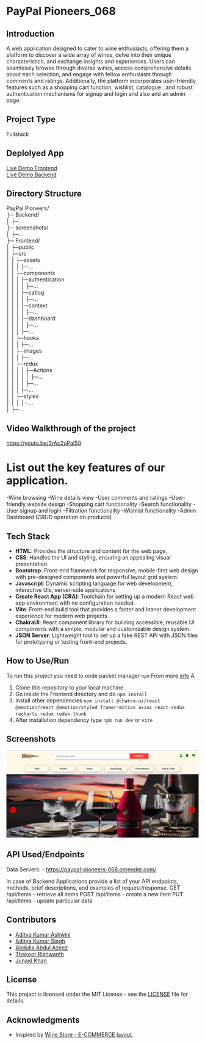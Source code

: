 # PayPal Pioneers_068

## Introduction
 A web application designed to cater to wine enthusiasts, offering them a platform to discover a wide array of wines, delve into their unique characteristics, and exchange insights and experiences. Users can seamlessly browse through diverse wines, access comprehensive details about each selection, and engage with fellow enthusiasts through comments and ratings. Additionally, the platform incorporates user-friendly features such as a shopping cart function, wishlist, catalogue , and robust authentication mechanisms for signup and login and also and an admin page.

## Project Type
Fullstack

## Deplolyed App
[Live Demo Frontend](https://pay-pal-pioneers-068.vercel.app/)<br>
[Live Demo Backend]( https://paypal-pioneers-068.onrender.com/)


## Directory Structure
PayPal Pioneers/<br>
├─ Backend/<br>
│ ├─...<br>
├─ screenshots/<br>
│ ├─...<br>
├─ Frontend/<br>
│ ├─public<br>
│ ├─src<br>
│ │ ├─assets<br>
│ │ │ ├─...<br>
│ │ ├─components<br>
│ │ │ ├─authentication<br>
│ │ │ │ ├─...<br>
│ │ │ ├─catlog<br>
│ │ │ │ ├─...<br>
│ │ │ ├─context<br>
│ │ │ │ ├─...<br>
│ │ │ ├─dashboard<br>
│ │ │ │ ├─...<br>
│ │ │ ├─...<br>
│ │ ├─hooks<br>
│ │ │ ├─...<br>
│ │ ├─images<br>
│ │ │ ├─...<br>
│ │ ├─redux<br>
│ │ │ │ ├─Actions<br>
│ │ │ │ │ ├─...<br>
│ │ │ │ ├─...<br>
│ │ │ ├─...<br>
│ │ ├─styles<br>
│ │ │ ├─...<br>
│ ├─...<br>


## Video Walkthrough of the project
https://youtu.be/3rAc2uPaI50

# List out the key features of our application.

-Wine browsing
-Wine details view
-User comments and ratings
-User-friendly website design
-Shopping cart functionality
-Search functionality
-User signup and login
-Filtration functionality 
-Wishlist functionality
-Admin Dashboard (CRUD operation on products)

## Tech Stack

- **HTML**: Provides the structure and content for the web page.
- **CSS**: Handles the UI and styling, ensuring an appealing visual presentation.
- **Bootstrap**:  Front-end framework for responsive, mobile-first web design with pre-designed components and powerful layout grid system.
- **Javascript**: Dynamic scripting language for web development, interactive UIs, server-side applications
- **Create React App (CRA)**: Toolchain for setting up a modern React web app environment with no configuration needed.
- **Vite**: Front-end build tool that provides a faster and leaner development experience for modern web projects.
- **ChakraUI**: React component library for building accessible, reusable UI components with a simple, modular and customizable design system.
- **JSON Server**: Lightweight tool to set up a fake REST API with JSON files for prototyping or testing front-end projects.


## How to Use/Run
To run this project you need to node packet manager ```npm``` From more [info](https://docs.npmjs.com/downloading-and-installing-node-js-and-npm)
A
1. Clone this repository to your local machine.
2. Go inside the Frontend directory and do ```npm install```
3. Install other dependencies ```npm install @chakra-ui/react @emotion/react @emotion/styled framer-motion axios react-redux recharts redux redux-thunk```
4. After installation dependency type ```npm run dev``` or ```vite```



## Screenshots
![alt text](image.png)



## API Used/Endpoints

Data Servers: - https://paypal-pioneers-068.onrender.com/

In case of Backend Applications provide a list of your API endpoints, methods, brief descriptions, and examples of request/response.
GET /api/items - retrieve all items
POST /api/items - create a new item
PUT /api/items - update particular data

## Contributors

- [Aditya Kumar Ashwini](https://github.com/Adit704)
- [Aditya Kumar Singh](https://github.com/adityaks-lts)
- [Abdulla Abdul Azeez](https://github.com/Abdullaabdulazeez)
- [Thakoor Rishwanth](https://github.com/ThakoorRishwanth)
- [Junaid Khan](https://github.com/Junaidify)

## License

This project is licensed under the MIT License - see the [LICENSE](LICENSE) file for details.

## Acknowledgments

- Inspired by [Wine Store - E-COMMERCE layout](https://www.behance.net/gallery/166779751/Wine-Store-E-COMMERCE?tracking_source=search_projects).
